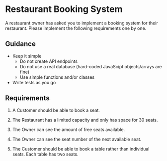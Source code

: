 # Restaurant Booking System

A restaurant owner has asked you to implement a booking system for their restaurant. Please implement the following requirements one by one.

## Guidance

* Keep it simple
    * Do not create API endpoints
    * Do not use a real database (hard-coded JavaScipt objects/arrays are fine)
    * Use simple functions and/or classes
* Write tests as you go

## Requirements

1. A Customer should be able to book a seat.

2. The Restaurant has a limited capacity and only has space for 30 seats.

3. The Owner can see the amount of free seats available.

4. The Owner can see the seat number of the next available seat.

5. The Customer should be able to book a table rather than individual seats. Each table
has two seats.
